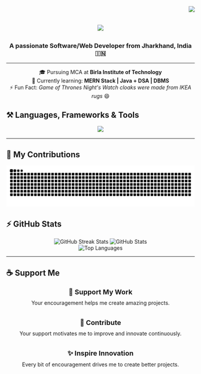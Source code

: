 <img align="right" src="https://visitor-badge.laobi.icu/badge?page_id=Shivvy-The-Coder.Shivvy-The-Coder" />

<h1 align="center">
  <img src="https://readme-typing-svg.herokuapp.com/?font=Righteous&size=35&center=true&vCenter=true&width=500&height=70&duration=4000&lines=Hi+There!+👋;+I'm+Shivam+Das!" />
</h1>

<h3 align="center">A passionate Software/Web Developer from Jharkhand, India 🇮🇳</h3>

---

<div align="center">
  
🎓 Pursuing MCA at **Birla Institute of Technology**  
🌱 Currently learning: **MERN Stack | Java + DSA | DBMS**  
⚡ Fun Fact: *Game of Thrones Night's Watch cloaks were made from IKEA rugs* 😄

</div>

## ⚒️ Languages, Frameworks & Tools

<div align="center">
  <img src="https://skillicons.dev/icons?i=html,css,javascript,react,nodejs,express,mongodb,bootstrap,tailwind,firebase,java,c,mysql,python,git,github,vscode" />
</div>

---

## 🐍 My Contributions
![Snake animation](https://raw.githubusercontent.com/Shivvy-The-Coder/snk/output/github-contribution-grid-snake-dark.svg)

## ⚡ GitHub Stats

<div align="center">
  <img width="390" src="https://github-readme-streak-stats-salesp07.vercel.app/?user=Shivvy-The-Coder&count_private=true&theme=react&border_radius=10" alt="GitHub Streak Stats" />
  <img width="390" src="https://github-readme-stats-salesp07.vercel.app/api?username=Shivvy-The-Coder&count_private=true&show_icons=true&theme=react&rank_icon=github&border_radius=10" alt="GitHub Stats" />
  <br/>
  <img width="325" src="https://github-readme-stats-salesp07.vercel.app/api/top-langs/?username=Shivvy-The-Coder&hide=html&langs_count=8&layout=compact&theme=react&border_radius=10" alt="Top Languages" />
</div>

---

## ☕ Support Me
<div align="center" style="display: flex; justify-content: center; gap: 20px; flex-wrap: wrap; margin-top: 20px;">

  <!-- Card 1 -->
  <div style="background-color:"green"; color:white; padding:20px; border-radius:12px; width:220px; box-shadow:0 4px 8px rgba(0,0,0,0.2); text-align:center;">
    <h3 style="margin:0; font-size:18px;">💛 Support My Work</h3>
    <p style="margin-top:10px; font-size:14px;">
      Your encouragement helps me create amazing projects.
    </p>
  </div>

  <!-- Card 2 -->
  <div style="background-color:"green"; color:white; padding:20px; border-radius:12px; width:220px; box-shadow:0 4px 8px rgba(0,0,0,0.2); text-align:center;">
    <h3 style="margin:0; font-size:18px;">🚀 Contribute</h3>
    <p style="margin-top:10px; font-size:14px;">
      Your support motivates me to improve and innovate continuously.
    </p>
  </div>

  <!-- Card 3 -->
  <div style="background-color:"green"; color:white; padding:20px; border-radius:12px; width:220px; box-shadow:0 4px 8px rgba(0,0,0,0.2); text-align:center;">
    <h3 style="margin:0; font-size:18px;">✨ Inspire Innovation</h3>
    <p style="margin-top:10px; font-size:14px;">
      Every bit of encouragement drives me to create better projects.
    </p>
  </div>

</div>

